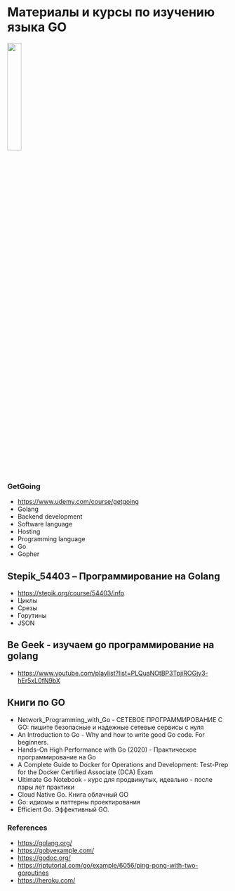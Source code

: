 # Материалы и курсы по изучению языка GO


<img src="https://go.dev/images/gophers/motorcycle.svg"  width=25% />


### GetGoing
* https://www.udemy.com/course/getgoing
* Golang
* Backend development
* Software language
* Hosting
* Programming language
* Go
* Gopher


## Stepik_54403 – Программирование на Golang
* https://stepik.org/course/54403/info
* Циклы
* Срезы
* Горутины
* JSON


## Be Geek - изучаем go программирование на golang
* https://www.youtube.com/playlist?list=PLQuaNOtBP3TpjiROGjy3-hEr5xL0fN9bX


## Книги по GO
* Network_Programming_with_Go - СЕТЕВОЕ ПРОГРАММИРОВАНИЕ С GO: пишите безопасные и надежные сетевые сервисы с нуля
* An Introduction to Go - Why and how to write good Go code. For beginners.
* Hands-On High Performance with Go (2020) - Практическое программирование на Go
* A Complete Guide to Docker for Operations and Development: Test-Prep for the Docker Certified Associate (DCA) Exam
* Ultimate Go Notebook - курс для продвинутых, идеально - после пары лет практики
* Cloud Native Go. Книга облачный GO
* Go: идиомы и паттерны проектирования
* Efficient Go. Эффективный GO.


### References
- https://golang.org/
- https://gobyexample.com/
- https://godoc.org/
- https://riptutorial.com/go/example/6056/ping-pong-with-two-goroutines
- https://heroku.com/